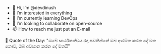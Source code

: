 - 👋 Hi, I’m @devdinush
- 👀 I’m interested in everything
- 🌱 I’m currently learning DevOps
- 💞️ I’m looking to collaborate on open-source
- 📫 How to reach me just put an E-mail

<!-- start quote -->
💬 Quote of the Day: "ඔබේ සාර්ථකත්වය රඳා පවතින්නේ ඔබ ආරම්භ කරන දේ මත නොව, ඔබ අවසාන කරන දේ මතයි"
<!-- end quote -->
